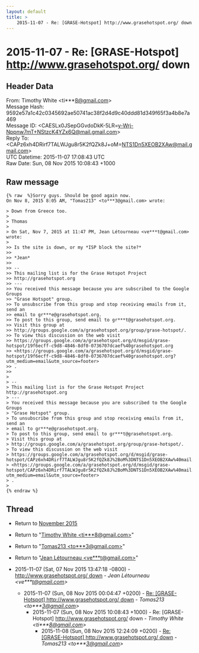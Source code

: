 ```yaml
---
layout: default
title: >
    2015-11-07 - Re: [GRASE-Hotspot] http://www.grasehotspot.org/ down
---
```


# 2015-11-07 - Re: [GRASE-Hotspot] http://www.grasehotspot.org/ down

## Header Data

From: Timothy White \<ti***8@gmail.com\><br>
Message Hash: 9592e57a1c42c0345692ae50741ac38f2d4d9c40ddd81d349f65f3a4b8e7a469<br>
Message ID: \<CAESLx0JSepGGvdoDkK-5LR=y-Wrj-Nppnw7mT+NStzcK4YZx6Q@mail.gmail.com\><br>
Reply To: \<CAPz6xh4DRirf7TALWJgu8r5K2fQZk8J+oM=NTS1Dn5XEOB2XAw@mail.gmail.com\><br>
UTC Datetime: 2015-11-07 17:08:43 UTC<br>
Raw Date: Sun, 08 Nov 2015 10:08:43 +1000<br>

## Raw message

```
{% raw  %}Sorry guys. Should be good again now.
On Nov 8, 2015 8:05 AM, "Tomas213" <to***3@gmail.com> wrote:

> Down from Greece too.
>
> Thomas
>
> On Sat, Nov 7, 2015 at 11:47 PM, Jean Létourneau <ve***t@gmail.com> wrote:
>
>> Is the site is down, or my *ISP block the site?*
>>
>> *Jean*
>>
>> --
>> This mailing list is for the Grase Hotspot Project
>> http://grasehotspot.org
>> ---
>> You received this message because you are subscribed to the Google Groups
>> "Grase Hotspot" group.
>> To unsubscribe from this group and stop receiving emails from it, send an
>> email to gr***e@grasehotspot.org.
>> To post to this group, send email to gr***t@grasehotspot.org.
>> Visit this group at
>> http://groups.google.com/a/grasehotspot.org/group/grase-hotspot/.
>> To view this discussion on the web visit
>> https://groups.google.com/a/grasehotspot.org/d/msgid/grase-hotspot/19f6ecff-c9d8-4846-8df0-0736707dcaef%40grasehotspot.org
>> <https://groups.google.com/a/grasehotspot.org/d/msgid/grase-hotspot/19f6ecff-c9d8-4846-8df0-0736707dcaef%40grasehotspot.org?utm_medium=email&utm_source=footer>
>> .
>>
>
> --
> This mailing list is for the Grase Hotspot Project http://grasehotspot.org
> ---
> You received this message because you are subscribed to the Google Groups
> "Grase Hotspot" group.
> To unsubscribe from this group and stop receiving emails from it, send an
> email to gr***e@grasehotspot.org.
> To post to this group, send email to gr***t@grasehotspot.org.
> Visit this group at
> http://groups.google.com/a/grasehotspot.org/group/grase-hotspot/.
> To view this discussion on the web visit
> https://groups.google.com/a/grasehotspot.org/d/msgid/grase-hotspot/CAPz6xh4DRirf7TALWJgu8r5K2fQZk8J%2BoM%3DNTS1Dn5XEOB2XAw%40mail.gmail.com
> <https://groups.google.com/a/grasehotspot.org/d/msgid/grase-hotspot/CAPz6xh4DRirf7TALWJgu8r5K2fQZk8J%2BoM%3DNTS1Dn5XEOB2XAw%40mail.gmail.com?utm_medium=email&utm_source=footer>
> .
>
{% endraw %}
```

## Thread

+ Return to [November 2015](/archive/2015/11)

+ Return to "[Timothy White <ti***8<span>@</span>gmail.com>](/authors/ti___8_at_gmail_com)"
+ Return to "[Tomas213 <to***3<span>@</span>gmail.com>](/authors/to___3_at_gmail_com)"
+ Return to "[Jean Létourneau <ve***t<span>@</span>gmail.com>](/authors/ve___t_at_gmail_com)"

+ 2015-11-07 (Sat, 07 Nov 2015 13:47:18 -0800) - [http://www.grasehotspot.org/ down](/archive/2015/11/afa8a0005d39362c1fb15cb6d16a88b90a76e45f0211cd431952f021f4e62080) - _Jean Létourneau \<ve***t@gmail.com\>_
  + 2015-11-07 (Sun, 08 Nov 2015 00:04:47 +0200) - [Re: [GRASE-Hotspot] http://www.grasehotspot.org/ down](/archive/2015/11/5289d4c9608d3cfbad64c849e92288573a176091ee8be3e9347d3bbaf6e4b3c8) - _Tomas213 \<to***3@gmail.com\>_
    + 2015-11-07 (Sun, 08 Nov 2015 10:08:43 +1000) - Re: [GRASE-Hotspot] http://www.grasehotspot.org/ down - _Timothy White \<ti***8@gmail.com\>_
      + 2015-11-08 (Sun, 08 Nov 2015 12:24:09 +0200) - [Re: [GRASE-Hotspot] http://www.grasehotspot.org/ down](/archive/2015/11/fcc59dc60e35f27ada3119b968dec307d9e4604693c5803cf763b04026db3343) - _Tomas213 \<to***3@gmail.com\>_

